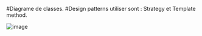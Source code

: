 #Diagrame de classes.
#Design patterns utiliser sont : Strategy et Template method.

![image](https://github.com/meggouriIsmail/II-BDCC/assets/76167322/040dd0e2-7245-4e33-a762-a6608f8e356d)
